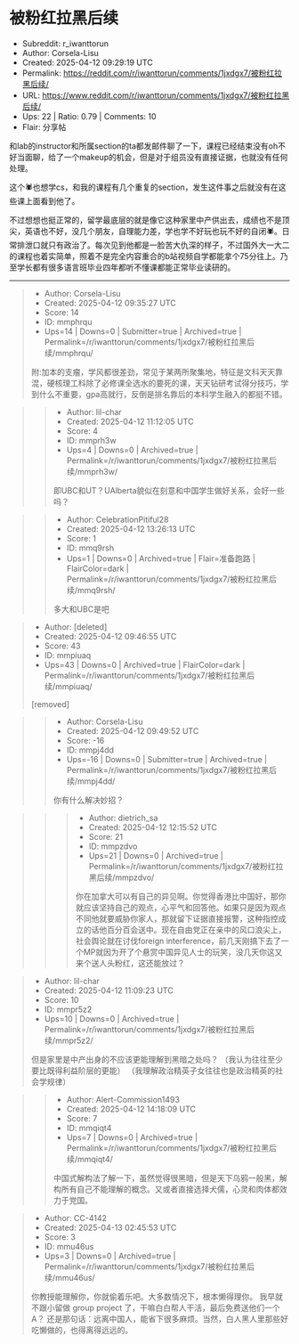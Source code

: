# 被粉红拉黑后续

- Subreddit: r_iwanttorun
- Author: Corsela-Lisu
- Created: 2025-04-12 09:29:19 UTC
- Permalink: https://reddit.com/r/iwanttorun/comments/1jxdgx7/被粉红拉黑后续/
- URL: https://www.reddit.com/r/iwanttorun/comments/1jxdgx7/被粉红拉黑后续/
- Ups: 22 | Ratio: 0.79 | Comments: 10
- Flair: 分享帖


和lab的instructor和所属section的ta都发邮件聊了一下，课程已经结束没有oh不好当面聊，给了一个makeup的机会，但是对于组员没有直接证据，也就没有任何处理。

这个🕷️也想学cs，和我的课程有几个重复的section，发生这件事之后就没有在这些课上面看到他了。

不过想想也挺正常的，留学最底层的就是像它这种家里中产供出去，成绩也不是顶尖，英语也不好，没几个朋友，自理能力差，学也学不好玩也玩不好的自闭🕷️。日常排泄口就只有政治了。每次见到他都是一脸苦大仇深的样子，不过国外大一大二的课程也着实简单，照着不是完全内容重合的b站视频自学都能拿个75分往上。乃至学长都有很多语言班毕业四年都听不懂课都能正常毕业读研的。


---

> - Author: Corsela-Lisu
> - Created: 2025-04-12 09:35:27 UTC
> - Score: 14
> - ID: mmphrqu
> - Ups=14 | Downs=0 | Submitter=true | Archived=true | Permalink=/r/iwanttorun/comments/1jxdgx7/被粉红拉黑后续/mmphrqu/
>
> 附:加本的支瘤，学风都很差劲，常见于某两所聚集地，特征是文科天天靠混，硬核理工科除了必修课全选水的要死的课，天天钻研考试得分技巧，学到什么不重要，gpa高就行，反倒是排名靠后的本科学生融入的都挺不错。

>> - Author: lil-char
>> - Created: 2025-04-12 11:12:05 UTC
>> - Score: 4
>> - ID: mmprh3w
>> - Ups=4 | Downs=0 | Archived=true | Permalink=/r/iwanttorun/comments/1jxdgx7/被粉红拉黑后续/mmprh3w/
>>
>> 即UBC和UT？UAlberta貌似在刻意和中国学生做好关系，会好一些吗？

>> - Author: CelebrationPitiful28
>> - Created: 2025-04-12 13:26:13 UTC
>> - Score: 1
>> - ID: mmq9rsh
>> - Ups=1 | Downs=0 | Archived=true | Flair=准备跑路 | FlairColor=dark | Permalink=/r/iwanttorun/comments/1jxdgx7/被粉红拉黑后续/mmq9rsh/
>>
>> 多大和UBC是吧

> - Author: [deleted]
> - Created: 2025-04-12 09:46:55 UTC
> - Score: 43
> - ID: mmpiuaq
> - Ups=43 | Downs=0 | Archived=true | FlairColor=dark | Permalink=/r/iwanttorun/comments/1jxdgx7/被粉红拉黑后续/mmpiuaq/
>
> [removed]

>> - Author: Corsela-Lisu
>> - Created: 2025-04-12 09:49:52 UTC
>> - Score: -16
>> - ID: mmpj4dd
>> - Ups=-16 | Downs=0 | Submitter=true | Archived=true | Permalink=/r/iwanttorun/comments/1jxdgx7/被粉红拉黑后续/mmpj4dd/
>>
>> 你有什么解决妙招？

>>> - Author: dietrich_sa
>>> - Created: 2025-04-12 12:15:52 UTC
>>> - Score: 21
>>> - ID: mmpzdvo
>>> - Ups=21 | Downs=0 | Archived=true | Permalink=/r/iwanttorun/comments/1jxdgx7/被粉红拉黑后续/mmpzdvo/
>>>
>>> 你在加拿大可以有自己的异见啊。你觉得香港比中国好，那你就应该坚持自己的观点，心平气和回答他。如果只是因为观点不同他就要威胁你家人，那就留下证据直接报警，这种指控成立的话他百分百会送中。现在自由党正在亲中的风口浪尖上，社会舆论就在讨伐foreign interference，前几天刚搞下去了一个MP就因为开了个悬赏中国异见人士的玩笑，没几天你这又来个送人头粉红，这还能放过？

> - Author: lil-char
> - Created: 2025-04-12 11:09:23 UTC
> - Score: 10
> - ID: mmpr5z2
> - Ups=10 | Downs=0 | Archived=true | Permalink=/r/iwanttorun/comments/1jxdgx7/被粉红拉黑后续/mmpr5z2/
>
> 但是家里是中产出身的不应该更能理解到黑暗之处吗？
> （我认为往往至少要比既得利益阶层的更能）
> （我理解政治精英子女往往也是政治精英的社会学规律）

>> - Author: Alert-Commission1493
>> - Created: 2025-04-12 14:18:09 UTC
>> - Score: 7
>> - ID: mmqiqt4
>> - Ups=7 | Downs=0 | Archived=true | Permalink=/r/iwanttorun/comments/1jxdgx7/被粉红拉黑后续/mmqiqt4/
>>
>> 中国式解构法了解一下，虽然觉得很黑暗，但是天下乌鸦一般黑，解构所有自己不能理解的概念。又或者直接选择犬儒，心灵和肉体都效力于党国。

> - Author: CC-4142
> - Created: 2025-04-13 02:45:53 UTC
> - Score: 3
> - ID: mmu46us
> - Ups=3 | Downs=0 | Archived=true | Permalink=/r/iwanttorun/comments/1jxdgx7/被粉红拉黑后续/mmu46us/
>
> 你教授能理解你，你就偷着乐吧。大多数情况下，根本懒得理你。
> 我早就不跟小留做 group project 了，干嘛白白帮人干活，最后免费送他们一个 A？
> 还是那句话：远离中国人，能省下很多麻烦。当然，白人黑人里那些好吃懒做的，也得离得远远的。
